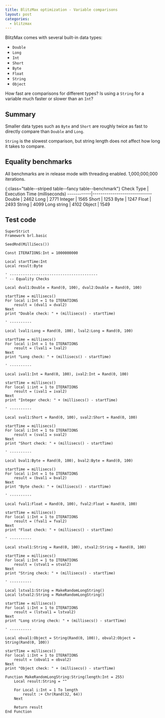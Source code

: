 ```yaml
---
title: BlitzMax optimization - Variable comparisons
layout: post
categories:
  - blitzmax
---
```


BlitzMax comes with several built-in data types:

- `Double`
- `Long`
- `Int`
- `Short`
- `Byte`
- `Float`
- `String`
- `Object`

How fast are comparisons for different types? Is using a `String` for a variable
much faster or slower than an `Int`?


## Summary

Smaller data types such as `Byte` and `Short` are roughly twice as fast to
directly compare than `Double` and `Long`. 

`String` is the slowest comparison, but string length does not affect how long
it takes to compare.


## Equality benchmarks

All benchmarks are in release mode with threading enabled. 1,000,000,000
iterations.

{:class="table--striped table--fancy table--benchmark"}
Check Type  | Execution Time (milliseconds)
------------|------------------------------
Double      | 2462
Long        | 2771
Integer     | 1565
Short       | 1253
Byte        | 1247
Float       | 2493
String      | 4099
Long string | 4102
Object      | 1549


## Test code

```blitzmax
SuperStrict
Framework brl.basic

SeedRnd(MilliSecs())

Const ITERATIONS:Int = 1000000000

Local startTime:Int
Local result:Byte

' ----------------------------------------
' -- Equality Checks

Local dval1:Double = Rand(0, 100), dval2:Double = Rand(0, 100)

startTime = millisecs()
For local i:Int = 1 to ITERATIONS
    result = (dval1 = dval2)
Next
print "Double check: " + (millisecs() - startTime) 

' ----------

Local lval1:Long = Rand(0, 100), lval2:Long = Rand(0, 100)

startTime = millisecs()
For local i:Int = 1 to ITERATIONS
    result = (lval1 = lval2)
Next
print "Long check: " + (millisecs() - startTime) 

' ----------

Local ival1:Int = Rand(0, 100), ival2:Int = Rand(0, 100)

startTime = millisecs()
For local i:int = 1 to ITERATIONS
    result = (ival1 = ival2)
Next
print "Integer check: " + (millisecs() - startTime) 

' ----------

Local sval1:Short = Rand(0, 100), sval2:Short = Rand(0, 100)

startTime = millisecs()
For local i:Int = 1 to ITERATIONS
    result = (sval1 = sval2)
Next
print "Short check: " + (millisecs() - startTime) 

' ----------

Local bval1:Byte = Rand(0, 100), bval2:Byte = Rand(0, 100)

startTime = millisecs()
For local i:Int = 1 to ITERATIONS
    result = (bval1 = bval2)
Next
print "Byte check: " + (millisecs() - startTime) 

' ----------

Local fval1:Float = Rand(0, 100), fval2:Float = Rand(0, 100)

startTime = millisecs()
For local i:Int = 1 to ITERATIONS
    result = (fval1 = fval2)
Next
print "Float check: " + (millisecs() - startTime) 

' ----------

Local stval1:String = Rand(0, 100), stval2:String = Rand(0, 100)

startTime = millisecs()
For local i:Int = 1 to ITERATIONS
    result = (stval1 = stval2)
Next
print "String check: " + (millisecs() - startTime) 

' ----------

Local lstval1:String = MakeRandomLongString()
Local lstval2:String = MakeRandomLongString()

startTime = millisecs()
For local i:Int = 1 to ITERATIONS
    result = (lstval1 = lstval2)
Next
print "Long string check: " + (millisecs() - startTime) 

' ----------

Local obval1:Object = String(Rand(0, 100)), obval2:Object = String(Rand(0, 100))

startTime = millisecs()
For local i:Int = 1 to ITERATIONS
    result = (obval1 = obval2)
Next
print "Object check: " + (millisecs() - startTime) 

Function MakeRandomLongString:String(length:Int = 255)
    Local result:String = ""

    For Local i:Int = 1 To length
        result :+ Chr(Rand(32, 64))
    Next

    Return result
End Function
```
